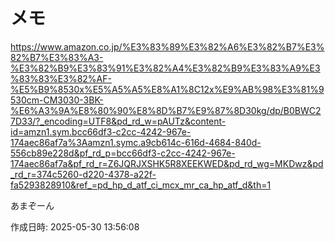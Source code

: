 # メモ




https://www.amazon.co.jp/%E3%83%89%E3%82%A6%E3%82%B7%E3%82%B7%E3%83%A3-%E3%82%B9%E3%83%91%E3%82%A4%E3%82%B9%E3%83%A9%E3%83%83%E3%82%AF-%E5%B9%8530x%E5%A5%A5%E8%A1%8C12x%E9%AB%98%E3%81%9530cm-CM3030-3BK-%E6%A3%9A%E8%80%90%E8%8D%B7%E9%87%8D30kg/dp/B0BWC27D33/?_encoding=UTF8&pd_rd_w=pAUTz&content-id=amzn1.sym.bcc66df3-c2cc-4242-967e-174aec86af7a%3Aamzn1.symc.a9cb614c-616d-4684-840d-556cb89e228d&pf_rd_p=bcc66df3-c2cc-4242-967e-174aec86af7a&pf_rd_r=Z6JQRJXSHK5R8XEEKWED&pd_rd_wg=MKDwz&pd_rd_r=374c5260-d220-4378-a22f-fa5293828910&ref_=pd_hp_d_atf_ci_mcx_mr_ca_hp_atf_d&th=1

あまぞーん


作成日時: 2025-05-30 13:56:08